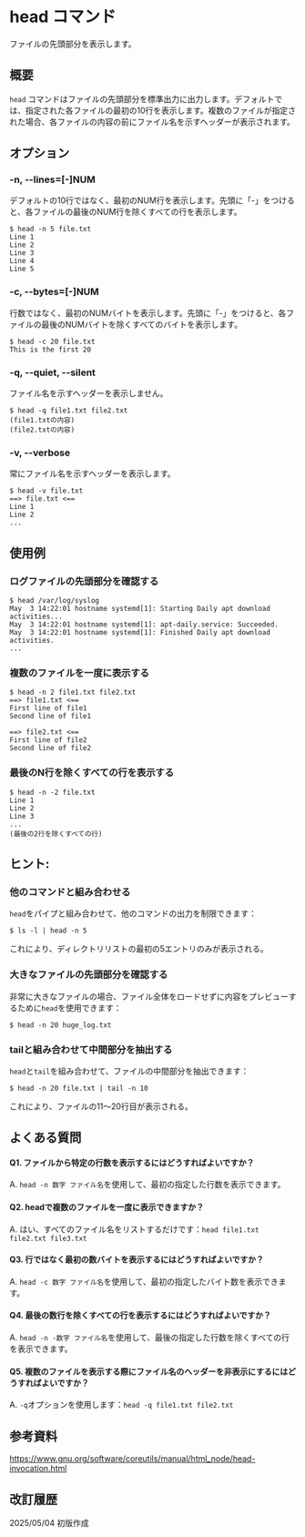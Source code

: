 # head コマンド

ファイルの先頭部分を表示します。

## 概要

`head` コマンドはファイルの先頭部分を標準出力に出力します。デフォルトでは、指定された各ファイルの最初の10行を表示します。複数のファイルが指定された場合、各ファイルの内容の前にファイル名を示すヘッダーが表示されます。

## オプション

### **-n, --lines=[-]NUM**

デフォルトの10行ではなく、最初のNUM行を表示します。先頭に「-」をつけると、各ファイルの最後のNUM行を除くすべての行を表示します。

```console
$ head -n 5 file.txt
Line 1
Line 2
Line 3
Line 4
Line 5
```

### **-c, --bytes=[-]NUM**

行数ではなく、最初のNUMバイトを表示します。先頭に「-」をつけると、各ファイルの最後のNUMバイトを除くすべてのバイトを表示します。

```console
$ head -c 20 file.txt
This is the first 20
```

### **-q, --quiet, --silent**

ファイル名を示すヘッダーを表示しません。

```console
$ head -q file1.txt file2.txt
(file1.txtの内容)
(file2.txtの内容)
```

### **-v, --verbose**

常にファイル名を示すヘッダーを表示します。

```console
$ head -v file.txt
==> file.txt <==
Line 1
Line 2
...
```

## 使用例

### ログファイルの先頭部分を確認する

```console
$ head /var/log/syslog
May  3 14:22:01 hostname systemd[1]: Starting Daily apt download activities...
May  3 14:22:01 hostname systemd[1]: apt-daily.service: Succeeded.
May  3 14:22:01 hostname systemd[1]: Finished Daily apt download activities.
...
```

### 複数のファイルを一度に表示する

```console
$ head -n 2 file1.txt file2.txt
==> file1.txt <==
First line of file1
Second line of file1

==> file2.txt <==
First line of file2
Second line of file2
```

### 最後のN行を除くすべての行を表示する

```console
$ head -n -2 file.txt
Line 1
Line 2
Line 3
...
(最後の2行を除くすべての行)
```

## ヒント:

### 他のコマンドと組み合わせる

`head`をパイプと組み合わせて、他のコマンドの出力を制限できます：

```console
$ ls -l | head -n 5
```

これにより、ディレクトリリストの最初の5エントリのみが表示される。

### 大きなファイルの先頭部分を確認する

非常に大きなファイルの場合、ファイル全体をロードせずに内容をプレビューするために`head`を使用できます：

```console
$ head -n 20 huge_log.txt
```

### tailと組み合わせて中間部分を抽出する

`head`と`tail`を組み合わせて、ファイルの中間部分を抽出できます：

```console
$ head -n 20 file.txt | tail -n 10
```

これにより、ファイルの11〜20行目が表示される。

## よくある質問

#### Q1. ファイルから特定の行数を表示するにはどうすればよいですか？
A. `head -n 数字 ファイル名`を使用して、最初の指定した行数を表示できます。

#### Q2. headで複数のファイルを一度に表示できますか？
A. はい、すべてのファイル名をリストするだけです：`head file1.txt file2.txt file3.txt`

#### Q3. 行ではなく最初の数バイトを表示するにはどうすればよいですか？
A. `head -c 数字 ファイル名`を使用して、最初の指定したバイト数を表示できます。

#### Q4. 最後の数行を除くすべての行を表示するにはどうすればよいですか？
A. `head -n -数字 ファイル名`を使用して、最後の指定した行数を除くすべての行を表示できます。

#### Q5. 複数のファイルを表示する際にファイル名のヘッダーを非表示にするにはどうすればよいですか？
A. `-q`オプションを使用します：`head -q file1.txt file2.txt`

## 参考資料

https://www.gnu.org/software/coreutils/manual/html_node/head-invocation.html

## 改訂履歴

2025/05/04 初版作成